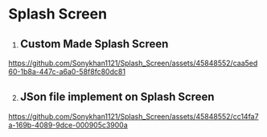 # Splash Screen 

1) ## Custom Made Splash Screen 

https://github.com/Sonykhan1121/Splash_Screen/assets/45848552/caa5ed60-1b8a-447c-a6a0-58f8fc80dc81

2) ## JSon file implement on Splash Screen

https://github.com/Sonykhan1121/Splash_Screen/assets/45848552/cc14fa7a-169b-4089-9dce-000905c3900a